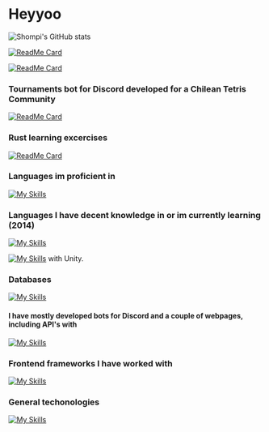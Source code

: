 # Heyyoo

![Shompi's GitHub stats](https://github-readme-stats.vercel.app/api?username=Shompi&show_icons=true&theme=holi)

[![ReadMe Card](https://github-readme-stats.vercel.app/api/pin/?username=Shompi&repo=Muki&theme=holi)](https://github.com/Shompi/Muki)

[![ReadMe Card](https://github-readme-stats.vercel.app/api/pin/?username=Shompi&repo=Fuyumi&theme=holi)](https://github.com/Shompi/Fuyumi)

### Tournaments bot for Discord developed for a Chilean Tetris Community

[![ReadMe Card](https://github-readme-stats.vercel.app/api/pin/?username=Shompi&repo=tetrio-tournament-helper&theme=holi)](https://github.com/github/tetrio-tournament-helper)

### Rust learning excercises

[![ReadMe Card](https://github-readme-stats.vercel.app/api/pin/?username=Shompi&repo=little-rust-projects&theme=holi)](https://github.com/github/little-rust-projects)

### Languages im proficient in

[![My Skills](https://skillicons.dev/icons?i=js,ts,c)](https://skillicons.dev)

### Languages I have decent knowledge in or im currently learning (2014)

[![My Skills](https://skillicons.dev/icons?i=python,rust,cpp&perline=3)](https://skillicons.dev)

[![My Skills](https://skillicons.dev/icons?i=cs)](https://skillicons.dev) with Unity.
  
### Databases

[![My Skills](https://skillicons.dev/icons?i=mongo,postgres)](https://skillicons.dev)

#### I have mostly developed bots for Discord and a couple of webpages, including API's with

[![My Skills](https://skillicons.dev/icons?i=nodejs,expressjs,next,remix,deno,tailwindcss,bun,html)](https://skillicons.dev)

### Frontend frameworks I have worked with

[![My Skills](https://skillicons.dev/icons?i=react,next,remix)](https://skillicons.dev)

### General techonologies

[![My Skills](https://skillicons.dev/icons?i=git,github,vscode,linux)](https://skillicons.dev)